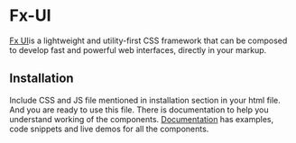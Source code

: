 # Fx-UI
[Fx UI](https://fx-ui.netlify.app/)is a lightweight and utility-first CSS framework that can be composed to develop fast and powerful web interfaces, directly in your markup.

## Installation
Include CSS and JS file mentioned in installation section in your html file. And you are ready to use this file.
There is documentation to help you understand working of the components.
[Documentation](https://fx-ui.netlify.app/doc.html) has examples, code snippets and live demos for all the components.
